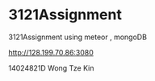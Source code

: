 # 3121Assignment

3121Assignment
using meteor , mongoDB

http://128.199.70.86:3080

14024821D 
Wong Tze Kin
